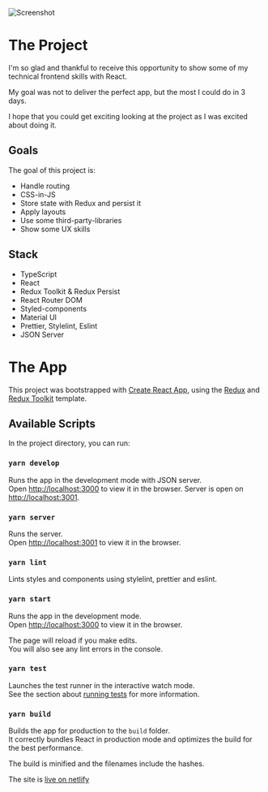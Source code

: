 ![Screenshot](https://www.datocms-assets.com/47658/1621764223-wallp.png)

# The Project

I'm so glad and thankful to receive this opportunity to show some of my technical frontend skills with React.

My goal was not to deliver the perfect app, but the most I could do in 3 days.

I hope that you could get exciting looking at the project as I was excited about doing it.

## Goals

The goal of this project is:

- Handle routing
- CSS-in-JS
- Store state with Redux and persist it
- Apply layouts
- Use some third-party-libraries
- Show some UX skills

## Stack

- TypeScript
- React
- Redux Toolkit & Redux Persist
- React Router DOM
- Styled-components
- Material UI
- Prettier, Stylelint, Eslint
- JSON Server

# The App

This project was bootstrapped with [Create React App](https://github.com/facebook/create-react-app), using the [Redux](https://redux.js.org/) and [Redux Toolkit](https://redux-toolkit.js.org/) template.

## Available Scripts

In the project directory, you can run:

### `yarn develop`

Runs the app in the development mode with JSON server.<br />
Open [http://localhost:3000](http://localhost:3000) to view it in the browser.
Server is open on [http://localhost:3001](http://localhost:3001).

### `yarn server`

Runs the server.<br />
Open [http://localhost:3001](http://localhost:3001) to view it in the browser.

### `yarn lint`

Lints styles and components using stylelint, prettier and eslint.

### `yarn start`

Runs the app in the development mode.<br />
Open [http://localhost:3000](http://localhost:3000) to view it in the browser.

The page will reload if you make edits.<br />
You will also see any lint errors in the console.

### `yarn test`

Launches the test runner in the interactive watch mode.<br />
See the section about [running tests](https://facebook.github.io/create-react-app/docs/running-tests) for more information.

### `yarn build`

Builds the app for production to the `build` folder.<br />
It correctly bundles React in production mode and optimizes the build for the best performance.

The build is minified and the filenames include the hashes.<br />

The site is [live on netlify](https://pizza-stoom.netlify.app/)
